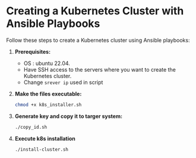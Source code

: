 # Creating a Kubernetes Cluster with Ansible Playbooks

Follow these steps to create a Kubernetes cluster using Ansible playbooks:

1. **Prerequisites:**
    - OS : ubuntu 22.04.
    - Have SSH access to the servers where you want to create the Kubernetes cluster.
    - Change `srever ip` used in script 

2. **Make the files executable:**
    ```bash
    chmod +x k8s_installer.sh
    ```

3. **Generate key and copy it to targer system:**
    ```bash
    ./copy_id.sh
    ```

4. **Execute k8s installation**
    ```bash
    ./install-cluster.sh
    ```

